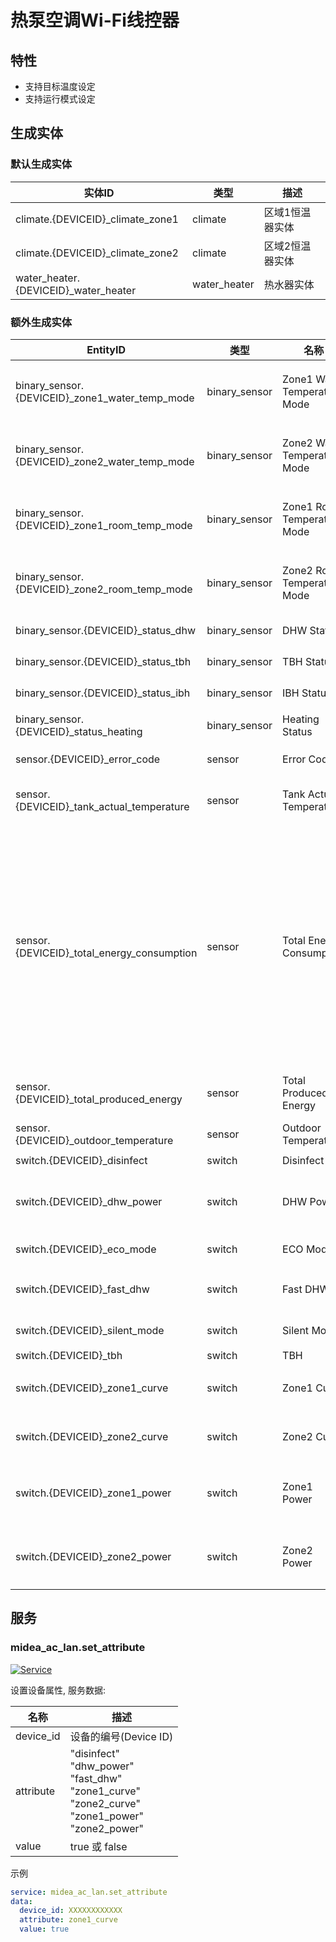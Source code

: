# 热泵空调Wi-Fi线控器

## 特性

- 支持目标温度设定
- 支持运行模式设定

## 生成实体

### 默认生成实体

| 实体ID                                | 类型         | 描述            |
| ------------------------------------- | ------------ | --------------- |
| climate.{DEVICEID}\_climate_zone1     | climate      | 区域1恒温器实体 |
| climate.{DEVICEID}\_climate_zone2     | climate      | 区域2恒温器实体 |
| water_heater.{DEVICEID}\_water_heater | water_heater | 热水器实体      |

### 额外生成实体

| EntityID                                        | 类型          | 名称                         | 描述                                                                |
| ----------------------------------------------- | ------------- | ---------------------------- | ------------------------------------------------------------------- |
| binary_sensor.{DEVICEID}\_zone1_water_temp_mode | binary_sensor | Zone1 Water Temperature Mode | 区域1水温模式                                                       |
| binary_sensor.{DEVICEID}\_zone2_water_temp_mode | binary_sensor | Zone2 Water Temperature Mode | 区域2水温模式                                                       |
| binary_sensor.{DEVICEID}\_zone1_room_temp_mode  | binary_sensor | Zone1 Room Temperature Mode  | 区域1室温模式                                                       |
| binary_sensor.{DEVICEID}\_zone2_room_temp_mode  | binary_sensor | Zone2 Room Temperature Mode  | 区域2室温模式                                                       |
| binary_sensor.{DEVICEID}\_status_dhw            | binary_sensor | DHW Status                   | DHW状态                                                             |
| binary_sensor.{DEVICEID}\_status_tbh            | binary_sensor | TBH Status                   | TBH状态                                                             |
| binary_sensor.{DEVICEID}\_status_ibh            | binary_sensor | IBH Status                   | IBH状态                                                             |
| binary_sensor.{DEVICEID}\_status_heating        | binary_sensor | Heating Status               | 加热状态                                                            |
| sensor.{DEVICEID}\_error_code                   | sensor        | Error Code                   | 错误码                                                              |
| sensor.{DEVICEID}\_tank_actual_temperature      | sensor        | Tank Actual Temperature      | 水箱实际温度                                                        |
| sensor.{DEVICEID}\_total_energy_consumption     | sensor        | Total Energy Consumption     | 总能耗。</br>第一个值可能会延迟，因为更新仅在设备处于活动状态时发送 |
| sensor.{DEVICEID}\_total_produced_energy        | sensor        | Total Produced Energy        | 总计产生能量                                                        |
| sensor.{DEVICEID}\_outdoor_temperature          | sensor        | Outdoor Temperature          | 室外温度                                                            |
| switch.{DEVICEID}\_disinfect                    | switch        | Disinfect                    | 消毒                                                                |
| switch.{DEVICEID}\_dhw_power                    | switch        | DHW Power                    | 生活热水电源开关                                                    |
| switch.{DEVICEID}\_eco_mode                     | switch        | ECO Mode                     | ECO模式                                                             |
| switch.{DEVICEID}\_fast_dhw                     | switch        | Fast DHW                     | 快速生活热水                                                        |
| switch.{DEVICEID}\_silent_mode                  | switch        | Silent Mode                  | 静音模式                                                            |
| switch.{DEVICEID}\_tbh                          | switch        | TBH                          | TBH                                                                 |
| switch.{DEVICEID}\_zone1_curve                  | switch        | Zone1 Curve                  | 区域1曲线                                                           |
| switch.{DEVICEID}\_zone2_curve                  | switch        | Zone2 Curve                  | 区域2曲线                                                           |
| switch.{DEVICEID}\_zone1_power                  | switch        | Zone1 Power                  | 区域1恒温器开关                                                     |
| switch.{DEVICEID}\_zone2_power                  | switch        | Zone2 Power                  | 区域2恒温器开关                                                     |

## 服务

### midea_ac_lan.set_attribute

[![Service](https://my.home-assistant.io/badges/developer_call_service.svg)](https://my.home-assistant.io/redirect/developer_call_service/?service=midea_ac_lan.set_attribute)

设置设备属性, 服务数据:

| 名称      | 描述                                                                                                               |
| --------- | ------------------------------------------------------------------------------------------------------------------ |
| device_id | 设备的编号(Device ID)                                                                                              |
| attribute | "disinfect"<br/>"dhw_power"<br/>"fast_dhw"<br/>"zone1_curve"<br/>"zone2_curve"<br/>"zone1_power"<br/>"zone2_power" |
| value     | true 或 false                                                                                                      |

示例

```yaml
service: midea_ac_lan.set_attribute
data:
  device_id: XXXXXXXXXXXX
  attribute: zone1_curve
  value: true
```
